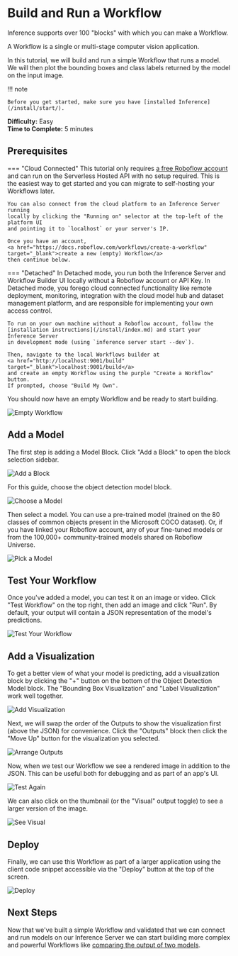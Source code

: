 # Build and Run a Workflow

Inference supports over 100 "blocks" with which you can make a Workflow.

A Workflow is a single or multi-stage computer vision application.

In this tutorial, we will build and run a simple Workflow that runs a model. We will then plot the bounding boxes and class labels returned by the model on the input image.

!!! note

    Before you get started, make sure you have [installed Inference](/install/start/).

**Difficulty:** Easy<br />
**Time to Complete:** 5 minutes

## Prerequisites

=== "Cloud Connected"
    This tutorial only requires
    <a href="https://app.roboflow.com/workflows" target="_blank">a free Roboflow account</a>
    and can run on the Serverless Hosted API with no setup required. This is the
    easiest way to get started and you can migrate to self-hosting your Workflows
    later.
    
    You can also connect from the cloud platform to an Inference Server running
    locally by clicking the "Running on" selector at the top-left of the platform UI
    and pointing it to `localhost` or your server's IP.

    Once you have an account,
    <a href="https://docs.roboflow.com/workflows/create-a-workflow" target="_blank">create a new (empty) Workflow</a>
    then continue below.

=== "Detached"
    In Detached mode, you run both the Inference Server and Workflow Builder UI
    locally without a Roboflow account or API Key. In Detached mode, you forego
    cloud connected functionality like remote deployment, monitoring, integration
    with the cloud model hub and dataset management platform, and are responsible
    for implementing your own access control.
    
    To run on your own machine without a Roboflow account, follow the
    [installation instructions](/install/index.md) and start your Inference Server
    in development mode (using `inference server start --dev`).
    
    Then, navigate to the local Workflows builder at
    <a href="http://localhost:9001/build" target="_blank">localhost:9001/build</a>
    and create an empty Workflow using the purple "Create a Workflow" button.
    If prompted, choose "Build My Own".

You should now have an empty Workflow and be ready to start building.

![Empty Workflow](https://media.roboflow.com/workflows/guides/hello-world/01-empty-workflow.webp)

## Add a Model

The first step is adding a Model Block. Click "Add a Block" to open the block selection sidebar.

![Add a Block](https://media.roboflow.com/workflows/guides/hello-world/02-block-sidebar.webp)

For this guide, choose the object detection model block.

![Choose a Model](https://media.roboflow.com/workflows/guides/hello-world/03-choose-model.webp)

Then select a model. You can use a pre-trained model (trained on the 80 classes of common objects
present in the Microsoft COCO dataset). Or, if you have linked your Roboflow account, any of your
fine-tuned models or from the 100,000+ community-trained models shared on Roboflow Universe.

![Pick a Model](https://media.roboflow.com/workflows/guides/hello-world/04-yolo-nas.webp)

## Test Your Workflow

Once you've added a model, you can test it on an image or video. Click "Test Workflow" on the top
right, then add an image and click "Run". By default, your output will contain a JSON representation
of the model's predictions.

![Test Your Workflow](https://media.roboflow.com/workflows/guides/hello-world/05-test-workflow.webp)

## Add a Visualization

To get a better view of what your model is predicting, add a
visualization block by clicking the "+" button on the bottom of the
Object Detection Model block. The "Bounding Box Visualization"
and "Label Visualization" work well together.

![Add Visualization](https://media.roboflow.com/workflows/guides/hello-world/06-add-visualization.webp)

Next, we will swap the order of the Outputs to show the visualization
first (above the JSON) for convenience. Click the "Outputs" block
then click the "Move Up" button for the visualization you selected.

![Arrange Outputs](https://media.roboflow.com/workflows/guides/hello-world/07-arrange-outputs.webp)

Now, when we test our Workflow we see a rendered image in addition
to the JSON. This can be useful both for debugging and as part of
an app's UI.

![Test Again](https://media.roboflow.com/workflows/guides/hello-world/08-test-again.webp)

We can also click on the thumbnail (or the "Visual" output toggle)
to see a larger version of the image.

![See Visual](https://media.roboflow.com/workflows/guides/hello-world/09-see-visual.webp)

## Deploy

Finally, we can use this Workflow as part of a larger application
using the client code snippet accessible via the "Deploy" button
at the top of the screen.

![Deploy](https://media.roboflow.com/workflows/guides/hello-world/10-deploy.webp)

## Next Steps

Now that we've built a simple Workflow and validated that we can connect
and run models on our Inference Server we can start building more
complex and powerful Workflows like [comparing the output of two models](compare-models.md).